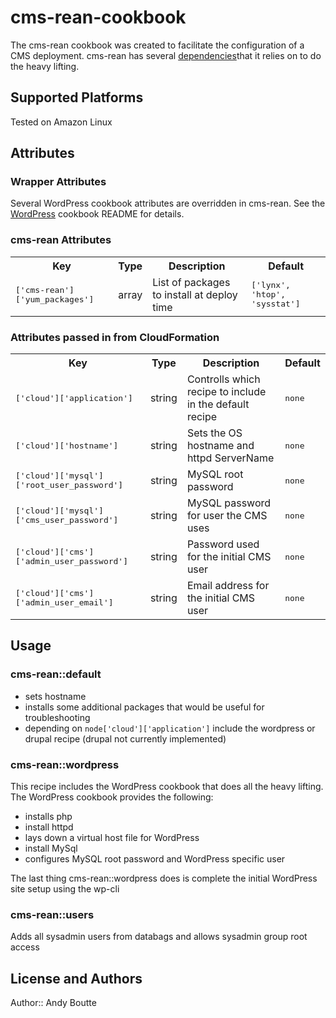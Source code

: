 # cms-rean-cookbook

The cms-rean cookbook was created to facilitate the configuration of a CMS deployment.  cms-rean has several
[dependencies](https://github.com/andyboutte/cms-deployment/blob/master/chef/cookbooks/cms-rean/Berksfile)that it relies on to do the heavy lifting.

## Supported Platforms

Tested on Amazon Linux

## Attributes

### Wrapper Attributes

Several WordPress cookbook attributes are overridden in cms-rean.  See the [WordPress](https://github.com/brint/wordpress-cookbook) cookbook README for details.

### cms-rean Attributes

<table>
  <tr>
    <th>Key</th>
    <th>Type</th>
    <th>Description</th>
    <th>Default</th>
  </tr>
  <tr>
    <td><tt>['cms-rean']['yum_packages']</tt></td>
    <td>array</td>
    <td>List of packages to install at deploy time</td>
    <td><tt>['lynx', 'htop', 'sysstat']</tt></td>
  </tr>
</table>

### Attributes passed in from CloudFormation

<table>
  <tr>
    <th>Key</th>
    <th>Type</th>
    <th>Description</th>
    <th>Default</th>
  </tr>
  <tr>
    <td><tt>['cloud']['application']</tt></td>
    <td>string</td>
    <td>Controlls which recipe to include in the default recipe</td>
    <td><tt>none</tt></td>
  </tr>
  <tr>
    <td><tt>['cloud']['hostname']</tt></td>
    <td>string</td>
    <td>Sets the OS hostname and httpd ServerName</td>
    <td><tt>none</tt></td>
  </tr>
  <tr>
    <td><tt>['cloud']['mysql']['root_user_password']</tt></td>
    <td>string</td>
    <td>MySQL root password</td>
    <td><tt>none</tt></td>
  </tr>
  <tr>
    <td><tt>['cloud']['mysql']['cms_user_password']</tt></td>
    <td>string</td>
    <td>MySQL password for user the CMS uses</td>
    <td><tt>none</tt></td>
  </tr>
  <tr>
    <td><tt>['cloud']['cms']['admin_user_password']</tt></td>
    <td>string</td>
    <td>Password used for the initial CMS user</td>
    <td><tt>none</tt></td>
  </tr>
  <tr>
    <td><tt>['cloud']['cms']['admin_user_email']</tt></td>
    <td>string</td>
    <td>Email address for the initial CMS user</td>
    <td><tt>none</tt></td>
  </tr>
</table>


## Usage

### cms-rean::default

- sets hostname
- installs some additional packages that would be useful for troubleshooting
- depending on `node['cloud']['application']` include the wordpress or drupal recipe (drupal not currently implemented)

### cms-rean::wordpress

This recipe includes the WordPress cookbook that does all the heavy lifting.  The WordPress cookbook provides the following:

- installs php
- install httpd
- lays down a virtual host file for WordPress
- install MySql
- configures MySQL root password and WordPress specific user

The last thing cms-rean::wordpress does is complete the initial WordPress site setup using the wp-cli


### cms-rean::users

Adds all sysadmin users from databags and allows sysadmin group root access

## License and Authors

Author:: Andy Boutte

